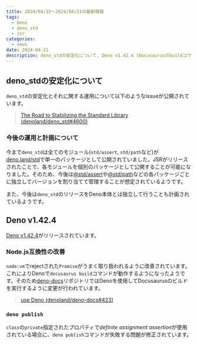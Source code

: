 ```yaml
---
title: 2024/04/15〜2024/04/21の最新情報
tags:
  - Deno
  - deno_std
  - jsr
categories:
  - news
date: 2024-04-21
description: deno_stdの安定化について, Deno v1.42.4 (Docusaurusのbuildコマンドが動作するように)
---
```


## deno_stdの安定化について

`deno_std`の安定化とそれに関する運用について以下のようなissueが公開されています。

> [The Road to Stabilizing the Standard Library (denoland/deno_std#4600)](https://github.com/denoland/deno_std/issues/4600)

### 今後の運用と計画について

今まで`deno_std`は全てのモジュール(`std/assert`, `std/path`など)が[deno.land/std](https://deno.land/std)で単一のパッケージとして公開されていました。JSRがリリースされたことで、各モジュールを個別のパッケージとして公開することが可能になりました。そのため、今後は[@std/assert](https://jsr.io/@std/assert)や[@std/path](https://jsr.io/@std/path)などの各パッケージごとに独立してバージョンを割り当てて管理することが想定されているようです。

また、今後は`deno_std`のリリースをDeno本体とは独立して行うことも計画されているようです。

## Deno v1.42.4

[Deno v1.42.4](https://github.com/denoland/deno/releases/tag/v1.42.4)がリリースされています。

### Node.js互換性の改善

`node:vm`でrejectされた`Promise`がうまく取り扱われるように改善されています。これによりDenoで`docusaurus build`コマンドが動作するようになったようです。そのため[deno-docs](https://github.com/denoland/deno-docs)リポジトリではDenoを使用してDocusaurusのビルドを実行するように変更が行われています。

> [use Deno (denoland/deno-docs#423)](https://github.com/denoland/deno-docs/pull/423)

### `deno publish`

`class`の`private`指定されたプロパティで*definite assignment assertion*が使用されている場合に、`deno publish`コマンドが失敗する問題が修正されています。
